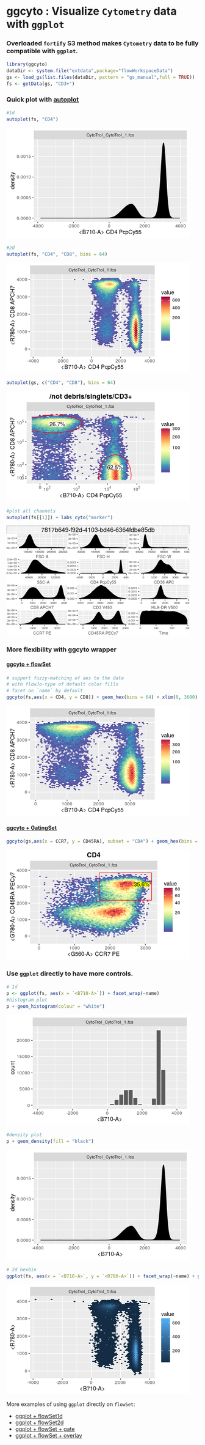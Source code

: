 # ggcyto : Visualize `Cytometry` data with `ggplot`



### Overloaded `fortify` S3 method makes `Cytometry` data to be fully compatible with `ggplot`. 


```r
library(ggcyto)
dataDir <- system.file("extdata",package="flowWorkspaceData")
gs <- load_gs(list.files(dataDir, pattern = "gs_manual",full = TRUE))
fs <- getData(gs, "CD3+")
```

### Quick plot with [autoplot](vignettes/autoplot.md) 

```r
#1d
autoplot(fs, "CD4")
```

![](README_files/figure-html/unnamed-chunk-3-1.png)<!-- -->

```r
#2d
autoplot(fs, "CD4", "CD8", bins = 64)
```

![](README_files/figure-html/unnamed-chunk-3-2.png)<!-- -->

```r
autoplot(gs, c("CD4", "CD8"), bins = 64)
```

![](README_files/figure-html/unnamed-chunk-3-3.png)<!-- -->

```r
#plot all channels
autoplot(fs[[1]]) + labs_cyto("marker")
```

![](README_files/figure-html/unnamed-chunk-3-4.png)<!-- -->

### More flexibility with **ggcyto** wrapper

#### [ggcyto + flowSet](vignettes/ggcyto.flowSet.md)

```r
# support fuzzy-matching of aes to the data
# with flowJo-type of default color fills
# facet on `name` by default
ggcyto(fs,aes(x = CD4, y = CD8)) + geom_hex(bins = 64) + xlim(0, 3600)
```

![](README_files/figure-html/unnamed-chunk-4-1.png)<!-- -->

#### [ggcyto + GatingSet](vignettes/ggcyto.GatingSet.md)

```r
ggcyto(gs,aes(x = CCR7, y = CD45RA), subset = "CD4") + geom_hex(bins = 64) + geom_gate("CD4/CCR7+ 45RA+") + geom_stats(fill = "yellow", size = 4)
```

![](README_files/figure-html/unnamed-chunk-5-1.png)<!-- -->

### Use `ggplot` directly to have more controls. 

```r
# 1d
p <- ggplot(fs, aes(x = `<B710-A>`)) + facet_wrap(~name) 
#histogram plot
p + geom_histogram(colour = "white")
```

![](README_files/figure-html/unnamed-chunk-6-1.png)<!-- -->

```r
#density plot
p + geom_density(fill = "black")
```

![](README_files/figure-html/unnamed-chunk-6-2.png)<!-- -->

```r
# 2d hexbin
ggplot(fs, aes(x = `<B710-A>`, y = `<R780-A>`)) + facet_wrap(~name) + geom_hex(bins = 64)
```

![](README_files/figure-html/unnamed-chunk-6-3.png)<!-- -->

More examples of using `ggplot` directly on `flowSet`:

* [ggplot + flowSet1d](vignettes/advanced/ggplot.flowSet.1d.md)
* [ggplot + flowSet2d](vignettes/advanced/ggplot.flowSet.2d.md)
* [ggplot + flowSet + gate](vignettes/advanced/ggplot.flowSet.gate.md)
* [ggplot + flowSet + overlay](vignettes/advanced/ggplot.flowSet.overlay.md)
